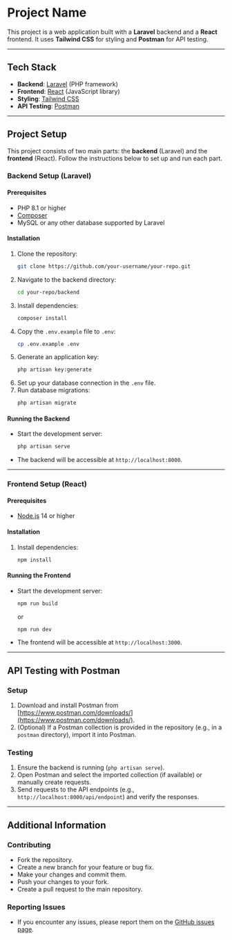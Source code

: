 # Project Name

This project is a web application built with a **Laravel** backend and a **React** frontend. It uses **Tailwind CSS** for styling and **Postman** for API testing.

---

## Tech Stack

- **Backend**: [Laravel](https://laravel.com/) (PHP framework)
- **Frontend**: [React](https://reactjs.org/) (JavaScript library)
- **Styling**: [Tailwind CSS](https://tailwindcss.com/)
- **API Testing**: [Postman](https://www.postman.com/)

---

## Project Setup

This project consists of two main parts: the **backend** (Laravel) and the **frontend** (React). Follow the instructions below to set up and run each part.

### Backend Setup (Laravel)

#### Prerequisites
- PHP 8.1 or higher
- [Composer](https://getcomposer.org/)
- MySQL or any other database supported by Laravel

#### Installation
1. Clone the repository:
   ```bash
   git clone https://github.com/your-username/your-repo.git
   ```
2. Navigate to the backend directory:
   ```bash
   cd your-repo/backend
   ```
3. Install dependencies:
   ```bash
   composer install
   ```
4. Copy the `.env.example` file to `.env`:
   ```bash
   cp .env.example .env
   ```
5. Generate an application key:
   ```bash
   php artisan key:generate
   ```
6. Set up your database connection in the `.env` file.
7. Run database migrations:
   ```bash
   php artisan migrate
   ```

#### Running the Backend
- Start the development server:
  ```bash
  php artisan serve
  ```
- The backend will be accessible at `http://localhost:8000`.

---

### Frontend Setup (React)

#### Prerequisites
- [Node.js](https://nodejs.org/) 14 or higher

#### Installation
1. Install dependencies:
   ```bash
   npm install
   ```

#### Running the Frontend
- Start the development server:
  ```bash
  npm run build
  ```
  or
  ```bash
  npm run dev
  ```
- The frontend will be accessible at `http://localhost:3000`.

---

## API Testing with Postman

### Setup
1. Download and install Postman from [https://www.postman.com/downloads/](https://www.postman.com/downloads/).
2. (Optional) If a Postman collection is provided in the repository (e.g., in a `postman` directory), import it into Postman.

### Testing
1. Ensure the backend is running (`php artisan serve`).
2. Open Postman and select the imported collection (if available) or manually create requests.
3. Send requests to the API endpoints (e.g., `http://localhost:8000/api/endpoint`) and verify the responses.

---

## Additional Information

### Contributing
- Fork the repository.
- Create a new branch for your feature or bug fix.
- Make your changes and commit them.
- Push your changes to your fork.
- Create a pull request to the main repository.

### Reporting Issues
- If you encounter any issues, please report them on the [GitHub issues page](https://github.com/your-username/your-repo/issues).
